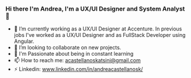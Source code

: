 ### Hi there I'm Andrea, I'm a UX/UI Designer and System Analyst 👋
- 🔭 I’m currently working as a UX/UI Designer at Accenture.
      In previous jobs I've worked as a UX/UI Designer and as FullStack Developer using Angular.
- 👯 I’m looking to collaborate on new projects.
- 🌱 I'm Passionate about being in constant learning
- 📫 How to reach me: acastellanoskatsini@gmail.com
- ⚡ Linkedin: www.linkedin.com/in/andreacastellanosk/
<!--
**andreacastkatsini/andreacastkatsini** is a ✨ _special_ ✨ repository because its `README.md` (this file) appears on your GitHub profile.

Here are some ideas to get you started:

 🔭 I’m currently working as a UX/UI Designer at Accenture.
      In previous jobs I've worked as a UX/UI Designer and as FullStack Developer using Angular.
- 🌱 I’m i enjoy being in constant learning ...
- 👯 I’m looking to collaborate on new projects.
- 🤔 I’m looking for help with ...
- 💬 Ask me about ...
- 📫 How to reach me: ...
- 😄 Pronouns: ...
- ⚡ Fun fact: ...
-->
